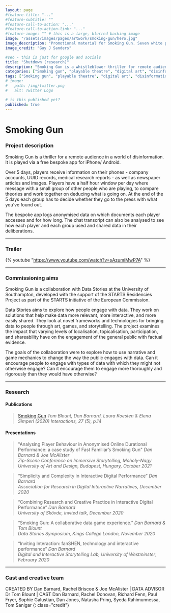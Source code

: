 ```yaml
---
layout: page
#feature-title: "..."
#feature-subtitle: ""
#feature-call-to-action: "..."
#feature-call-to-action-link: "..."
#feature-image: "" # this is a large, blurred backing image
image: "/assets/images/pages/artwork/smoking-gun/hero.jpg"
image_description: "Promotional material for Smoking Gun. Seven white pills lay in a grid, among them a security camera. Overlaid are the words 'Smoking Gun' with a glitchy font"
image_credit: "Guy J Sanders"

#seo - this is just for google and socials
title: "Shutdown (research)"
description: "Smoking Gun is a whistleblower thriller for remote audiences. Mixing game, digital art and social experiment, it asks how we can use digital clues to hold the people in power to account."
categories: ["Smoking gun", "playable theatre", "digital art", "disinformation", "misinformation", "whistleblower", "data", "surveillance", "puzzle"]
tags: ["Smoking gun", "playable theatre", "digital art", "disinformation", "misinformation", "whistleblower", "data", "surveillance", "puzzle"]
# image:
#   path: /img/twitter.png
#   alt: Twitter Logo

# is this published yet?
published: true
---
```


# Smoking Gun

### Project description

Smoking Gun is a thriller for a remote audience in a world of disinformation. It is played via a free bespoke app for iPhone/ Android.

Over 5 days, players receive information on their phones - company accounts, UUID records, medical research reports - as well as newspaper articles and images. Players have a half hour window per day where message with a small group of other people who are playing, to compare theories and work together on deducing what is going on. At the end of the 5 days each group has to decide whether they go to the press with what you’ve found out.

The bespoke app logs anonymised data on which documents each player accesses and for how long. The chat transcript can also be analysed to see how each player and each group used and shared data in their deliberations.

---

### Trailer
{% youtube "https://www.youtube.com/watch?v=sAzumiMwP7A" %}

---

### Commissioning aims

Smoking Gun is a collaboration with Data Stories at the University of Southampton, developed with the support of the STARTS Residencies Project as part of the STARTS initiative of the European Commission.

Data Stories aims to explore how people engage with data. They work on solutions that help make data more relevant, more interactive, and more easily shared. They look at novel frameworks and technologies for bringing data to people through art, games, and storytelling. The project examines the impact that varying levels of localisation, topicalisation, participation, and shareability have on the engagement of the general public with factual evidence.

The goals of the collaboration were to explore how to use narrative and game mechanics to change the way the public engages with data. Can it encourage people to engage with types of data with which they might not otherwise engage? Can it encourage them to engage more thoroughly and rigorously than they would have otherwise?

---

### Research 

#### Publications

> [Smoking Gun](https://dl.acm.org/doi/10.1145/3417227)
> <cite>Tom Blount, Dan Barnard, Laura Koesten & Elena Simperl (2020) Interactions, 27 (5), p.14


#### Presentations

> "Analysing Player Behaviour in Anonymised Online Durational Performance: a case study of Fast Familiar’s Smoking Gun"
> <cite>Dan Barnard & Joe McAlister<br />Zip-Scene Conference on Immersive Storytelling, Moholy-Nagy University of Art and Design, Budapest, Hungary, October 2021</cite>

> “Simplicity and Complexity in Interactive Digital Performance” 
> <cite>Dan Barnard<br />Association for Research in Digital Interactive Narratives, December 2020</cite>

> “Combining Research and Creative Practice in Interactive Digital Performance” 
> <cite>Dan Barnard<br />University of Skövde, invited talk, December 2020</cite>

> “Smoking Gun: A collaborative data game experience.” 
> <cite>Dan Barnard & Tom Blount<br />Data Stories Symposium, Kings College London, November 2020</cite>

> “Inviting Interaction: fanSHEN, technology and interactive performance” 
> <cite>Dan Barnard<br />Digital and Interactive Storytelling Lab, University of Westminster, February 2020</cite>

---

### Cast and creative team

CREATED BY Dan Barnard, Rachel Briscoe & Joe McAlister \| DATA ADVISOR Dr Tom Blount \| CAST Dan Barnard, Rachel Donovan, Richard Fenn, Paul Fryer, Sophie Galustian, Dan Jones, Natasha Pring, Syeda Rahimunnessa, Tom Sanigar
{: class="credit"}
